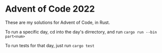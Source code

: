 # Advent of Code 2022

These are my solutions for Advent of Code, in Rust.

To run a specific day, cd into the day's dirrectory, and run `cargo run --bin part<num>`

To run tests for that day, just run `cargo test`

